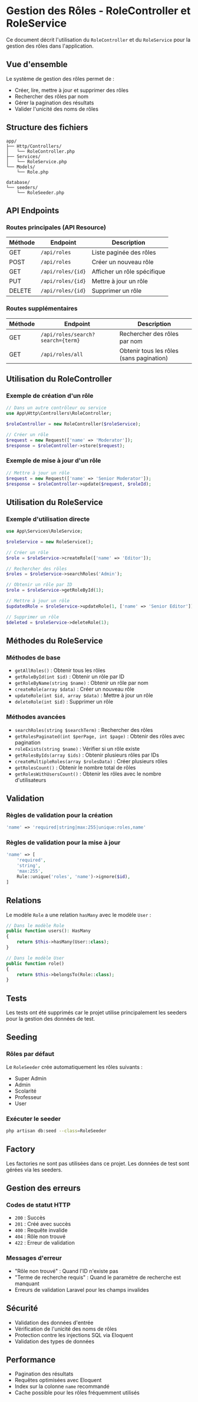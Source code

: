 # Gestion des Rôles - RoleController et RoleService

Ce document décrit l'utilisation du `RoleController` et du `RoleService` pour la gestion des rôles dans l'application.

## Vue d'ensemble

Le système de gestion des rôles permet de :
- Créer, lire, mettre à jour et supprimer des rôles
- Rechercher des rôles par nom
- Gérer la pagination des résultats
- Valider l'unicité des noms de rôles

## Structure des fichiers

```
app/
├── Http/Controllers/
│   └── RoleController.php
├── Services/
│   └── RoleService.php
└── Models/
    └── Role.php

database/
└── seeders/
    └── RoleSeeder.php
```

## API Endpoints

### Routes principales (API Resource)

| Méthode | Endpoint | Description |
|---------|----------|-------------|
| GET | `/api/roles` | Liste paginée des rôles |
| POST | `/api/roles` | Créer un nouveau rôle |
| GET | `/api/roles/{id}` | Afficher un rôle spécifique |
| PUT | `/api/roles/{id}` | Mettre à jour un rôle |
| DELETE | `/api/roles/{id}` | Supprimer un rôle |

### Routes supplémentaires

| Méthode | Endpoint | Description |
|---------|----------|-------------|
| GET | `/api/roles/search?search={term}` | Rechercher des rôles par nom |
| GET | `/api/roles/all` | Obtenir tous les rôles (sans pagination) |

## Utilisation du RoleController

### Exemple de création d'un rôle

```php
// Dans un autre contrôleur ou service
use App\Http\Controllers\RoleController;

$roleController = new RoleController($roleService);

// Créer un rôle
$request = new Request(['name' => 'Moderator']);
$response = $roleController->store($request);
```

### Exemple de mise à jour d'un rôle

```php
// Mettre à jour un rôle
$request = new Request(['name' => 'Senior Moderator']);
$response = $roleController->update($request, $roleId);
```

## Utilisation du RoleService

### Exemple d'utilisation directe

```php
use App\Services\RoleService;

$roleService = new RoleService();

// Créer un rôle
$role = $roleService->createRole(['name' => 'Editor']);

// Rechercher des rôles
$roles = $roleService->searchRoles('Admin');

// Obtenir un rôle par ID
$role = $roleService->getRoleById(1);

// Mettre à jour un rôle
$updatedRole = $roleService->updateRole(1, ['name' => 'Senior Editor']);

// Supprimer un rôle
$deleted = $roleService->deleteRole(1);
```

## Méthodes du RoleService

### Méthodes de base

- `getAllRoles()` : Obtenir tous les rôles
- `getRoleById(int $id)` : Obtenir un rôle par ID
- `getRoleByName(string $name)` : Obtenir un rôle par nom
- `createRole(array $data)` : Créer un nouveau rôle
- `updateRole(int $id, array $data)` : Mettre à jour un rôle
- `deleteRole(int $id)` : Supprimer un rôle

### Méthodes avancées

- `searchRoles(string $searchTerm)` : Rechercher des rôles
- `getRolesPaginated(int $perPage, int $page)` : Obtenir des rôles avec pagination
- `roleExists(string $name)` : Vérifier si un rôle existe
- `getRolesByIds(array $ids)` : Obtenir plusieurs rôles par IDs
- `createMultipleRoles(array $rolesData)` : Créer plusieurs rôles
- `getRolesCount()` : Obtenir le nombre total de rôles
- `getRolesWithUsersCount()` : Obtenir les rôles avec le nombre d'utilisateurs

## Validation

### Règles de validation pour la création

```php
'name' => 'required|string|max:255|unique:roles,name'
```

### Règles de validation pour la mise à jour

```php
'name' => [
    'required',
    'string',
    'max:255',
    Rule::unique('roles', 'name')->ignore($id),
]
```

## Relations

Le modèle `Role` a une relation `hasMany` avec le modèle `User` :

```php
// Dans le modèle Role
public function users(): HasMany
{
    return $this->hasMany(User::class);
}

// Dans le modèle User
public function role()
{
    return $this->belongsTo(Role::class);
}
```

## Tests

Les tests ont été supprimés car le projet utilise principalement les seeders pour la gestion des données de test.

## Seeding

### Rôles par défaut

Le `RoleSeeder` crée automatiquement les rôles suivants :
- Super Admin
- Admin
- Scolarité
- Professeur
- User

### Exécuter le seeder

```bash
php artisan db:seed --class=RoleSeeder
```

## Factory

Les factories ne sont pas utilisées dans ce projet. Les données de test sont gérées via les seeders.

## Gestion des erreurs

### Codes de statut HTTP

- `200` : Succès
- `201` : Créé avec succès
- `400` : Requête invalide
- `404` : Rôle non trouvé
- `422` : Erreur de validation

### Messages d'erreur

- "Rôle non trouvé" : Quand l'ID n'existe pas
- "Terme de recherche requis" : Quand le paramètre de recherche est manquant
- Erreurs de validation Laravel pour les champs invalides

## Sécurité

- Validation des données d'entrée
- Vérification de l'unicité des noms de rôles
- Protection contre les injections SQL via Eloquent
- Validation des types de données

## Performance

- Pagination des résultats
- Requêtes optimisées avec Eloquent
- Index sur la colonne `name` recommandé
- Cache possible pour les rôles fréquemment utilisés 